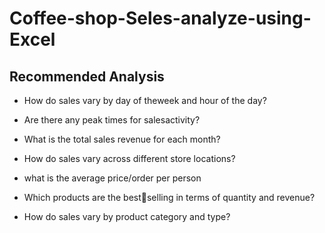 # Coffee-shop-Seles-analyze-using-Excel

## Recommended Analysis

* How do sales vary by day of theweek and hour of the day?

* Are there any peak times for salesactivity?
 
* What is the total sales revenue for each month?
* How do sales vary across different store locations?

* what is the average price/order per person

* Which products are the bestselling in terms of quantity and revenue?
* How do sales vary by product category and type?
